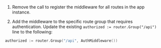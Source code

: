 1. Remove the call to register the middleware for all routes in the app instance.

2. Add the middleware to the specific route group that requires authentication. Update the existing `authorized := router.Group("/api")` line to the following:

```go
authorized := router.Group("/api", AuthMiddleware())
```
